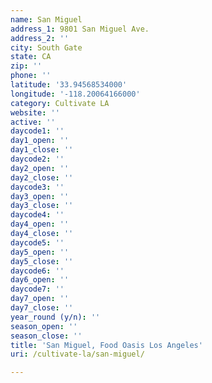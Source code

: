 ```yaml
---
name: San Miguel
address_1: 9801 San Miguel Ave.
address_2: ''
city: South Gate
state: CA
zip: ''
phone: ''
latitude: '33.94568534000'
longitude: '-118.20064166000'
category: Cultivate LA
website: ''
active: ''
daycode1: ''
day1_open: ''
day1_close: ''
daycode2: ''
day2_open: ''
day2_close: ''
daycode3: ''
day3_open: ''
day3_close: ''
daycode4: ''
day4_open: ''
day4_close: ''
daycode5: ''
day5_open: ''
day5_close: ''
daycode6: ''
day6_open: ''
daycode7: ''
day7_open: ''
day7_close: ''
year_round (y/n): ''
season_open: ''
season_close: ''
title: 'San Miguel, Food Oasis Los Angeles'
uri: /cultivate-la/san-miguel/

---
```

